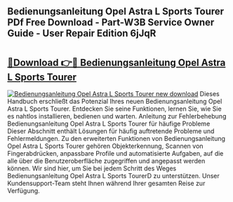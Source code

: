 ## Bedienungsanleitung Opel Astra L Sports Tourer PDf Free Download - Part-W3B Service Owner Guide - User Repair Edition 6jJqR

# <h2><a href="http://df1akn.blite.top/?on=Bedienungsanleitung+Opel+Astra+L+Sports+Tourer">🔗Download 👉🔴 Bedienungsanleitung Opel Astra L Sports Tourer</a></h2>

[![Bedienungsanleitung Opel Astra L Sports Tourer new download](https://i.imgur.com/lujVjoI.png)](http://df1akn.blite.top/?on=Bedienungsanleitung+Opel+Astra+L+Sports+Tourer)
Dieses Handbuch erschließt das Potenzial Ihres neuen Bedienungsanleitung Opel Astra L Sports Tourer. Entdecken Sie seine Funktionen, lernen Sie, wie Sie es nahtlos installieren, bedienen und warten. Anleitung zur Fehlerbehebung Bedienungsanleitung Opel Astra L Sports Tourer für häufige Probleme Dieser Abschnitt enthält Lösungen für häufig auftretende Probleme und Fehlermeldungen. Zu den erweiterten Funktionen von Bedienungsanleitung Opel Astra L Sports Tourer gehören Objekterkennung, Scannen von Fingerabdrücken, anpassbare Profile und automatisierte Aufgaben, auf die alle über die Benutzeroberfläche zugegriffen und angepasst werden können. Wir sind hier, um Sie bei jedem Schritt des Weges Bedienungsanleitung Opel Astra L Sports TourerD zu unterstützen. Unser Kundensupport-Team steht Ihnen während Ihrer gesamten Reise zur Verfügung.
